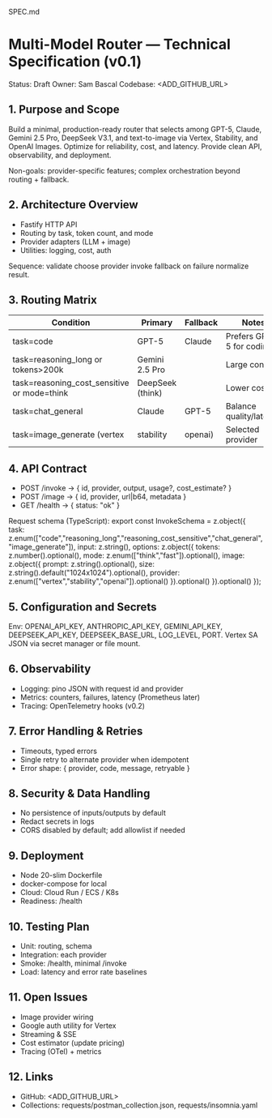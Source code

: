 SPEC.md
# Multi-Model Router — Technical Specification (v0.1)

Status: Draft   Owner: Sam Bascal   Codebase: <ADD_GITHUB_URL>

## 1. Purpose and Scope
Build a minimal, production-ready router that selects among GPT-5, Claude, Gemini 2.5 Pro, DeepSeek V3.1, and text-to-image via Vertex, Stability, and OpenAI Images. Optimize for reliability, cost, and latency. Provide clean API, observability, and deployment.

Non-goals: provider-specific features; complex orchestration beyond routing + fallback.

## 2. Architecture Overview
- Fastify HTTP API
- Routing by task, token count, and mode
- Provider adapters (LLM + image)
- Utilities: logging, cost, auth

Sequence: validate   choose provider   invoke   fallback on failure   normalize result.

## 3. Routing Matrix
| Condition | Primary | Fallback | Notes |
|---|---|---|---|
| task=code | GPT-5 | Claude | Prefers GPT-5 for coding |
| task=reasoning_long or tokens>200k | Gemini 2.5 Pro |   | Large context |
| task=reasoning_cost_sensitive or mode=think | DeepSeek (think) |   | Lower cost |
| task=chat_general | Claude | GPT-5 | Balance quality/latency |
| task=image_generate (vertex|stability|openai) | Selected provider | Alternate | Provider params vary |

## 4. API Contract
- POST /invoke        -> { id, provider, output, usage?, cost_estimate? }
- POST /image        -> { id, provider, url|b64, metadata }
- GET /health       -> { status: "ok" }

Request schema (TypeScript):
     
export const InvokeSchema = z.object({
task: z.enum(["code","reasoning_long","reasoning_cost_sensitive","chat_general","image_generate"]),
input: z.string(),
options: z.object({
tokens: z.number().optional(),
mode: z.enum(["think","fast"]).optional(),
image: z.object({
prompt: z.string().optional(),
size: z.string().default("1024x1024").optional(),
provider: z.enum(["vertex","stability","openai"]).optional()
}).optional()
}).optional()
});

## 5. Configuration and Secrets
Env: OPENAI_API_KEY, ANTHROPIC_API_KEY, GEMINI_API_KEY, DEEPSEEK_API_KEY, DEEPSEEK_BASE_URL, LOG_LEVEL, PORT. Vertex SA JSON via secret manager or file mount.

## 6. Observability
- Logging: pino JSON with request id and provider
- Metrics: counters, failures, latency (Prometheus later)
- Tracing: OpenTelemetry hooks (v0.2)

## 7. Error Handling & Retries
- Timeouts, typed errors
- Single retry to alternate provider when idempotent
- Error shape: { provider, code, message, retryable }

## 8. Security & Data Handling
- No persistence of inputs/outputs by default
- Redact secrets in logs
- CORS disabled by default; add allowlist if needed

## 9. Deployment
- Node 20-slim Dockerfile
- docker-compose for local
- Cloud: Cloud Run / ECS / K8s
- Readiness: /health

## 10. Testing Plan
- Unit: routing, schema
- Integration: each provider
- Smoke: /health, minimal /invoke
- Load: latency and error rate baselines

## 11. Open Issues
- Image provider wiring
- Google auth utility for Vertex
- Streaming & SSE
- Cost estimator (update pricing)
- Tracing (OTel) + metrics

## 12. Links
- GitHub: <ADD_GITHUB_URL>
- Collections: requests/postman_collection.json, requests/insomnia.yaml
